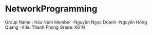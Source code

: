 # NetworkProgramming
Group Name : Nâu Nêm
Member
-Nguyễn Ngọc Doanh
-Nguyễn Hồng Quang
-Kiều Thanh Phong
Grade: K61N
